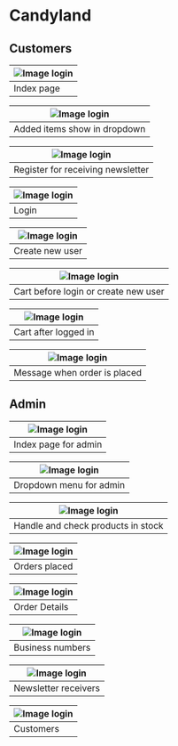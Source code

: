 # Candyland
## Customers

| ![Image login](/screenshots/index.png) | 
| ------------- | 
| Index page| 

| ![Image login](/screenshots/cart_dropdown.png)   | 
| ------------- | 
| Added items show in dropdown| 

| ![Image login](/screenshots/newsletter.png)   | 
| ------------- | 
| Register for receiving newsletter| 

| ![Image login](/screenshots/login.png)   | 
| ------------- | 
| Login| 

| ![Image login](/screenshots/new_user.png)   | 
| ------------- | 
| Create new user| 

| ![Image login](/screenshots/cart_not_logged_in.png)   | 
| ------------- | 
| Cart before login or create new user| 

| ![Image login](/screenshots/cart_logged_in.png)   | 
| ------------- | 
| Cart after logged in| 

| ![Image login](/screenshots/order_placed.png)   | 
| ------------- | 
| Message when order is placed| 

## Admin

| ![Image login](/screenshots/index_admin.png)   | 
| ------------- | 
| Index page for admin| 

| ![Image login](/screenshots/admin_dropdown.png)   | 
| ------------- | 
| Dropdown menu for admin| 

| ![Image login](/screenshots/lagersaldo.png)   | 
| ------------- | 
| Handle and check products in stock| 

| ![Image login](/screenshots/orders.png)   | 
| ------------- | 
| Orders placed| 

| ![Image login](/screenshots/order_details.png)   | 
| ------------- | 
| Order Details| 

| ![Image login](/screenshots/economics.png)   | 
| ------------- | 
| Business numbers| 

| ![Image login](/screenshots/newsletter_receivers.png)   | 
| ------------- | 
| Newsletter receivers| 

| ![Image login](/screenshots/customers.png)   | 
| ------------- | 
| Customers| 


